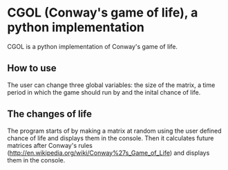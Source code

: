 CGOL (Conway's game of life), a python implementation
=================

CGOL is a python implementation of Conway's game of life.

How to use
-----------
The user can change three global variables: the size of the matrix, a time period in which the game should run by and the inital chance of life.

The changes of life
-----------
The program starts of by making a matrix at random using the user defined chance of life and displays them in the console. Then it calculates future matrices after Conway's rules (http://en.wikipedia.org/wiki/Conway%27s_Game_of_Life) and displays them in the console.